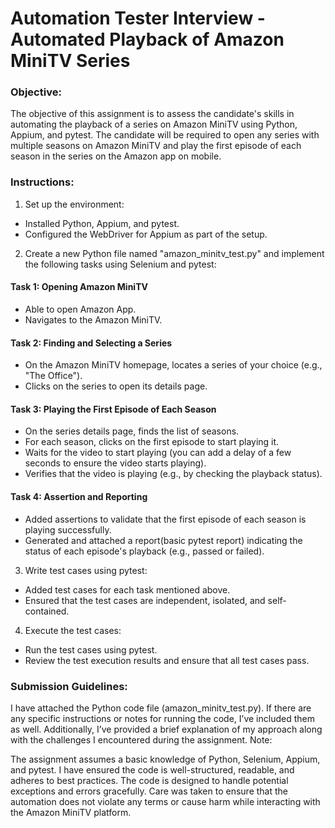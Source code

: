 # Automation Tester Interview - Automated Playback of Amazon MiniTV Series
### Objective:
The objective of this assignment is to assess the candidate's skills in automating the playback of
a series on Amazon MiniTV using Python, Appium, and pytest. The candidate will be required to
open any series with multiple seasons on Amazon MiniTV and play the first episode of each
season in the series on the Amazon app on mobile.
### Instructions:
1. Set up the environment:
- Installed Python, Appium, and pytest.
- Configured the WebDriver for Appium as part of the setup.
2. Create a new Python file named "amazon_minitv_test.py" and implement the following tasks
using Selenium and pytest:
#### Task 1: Opening Amazon MiniTV
- Able to open Amazon App.
- Navigates to the Amazon MiniTV.
#### Task 2: Finding and Selecting a Series
- On the Amazon MiniTV homepage, locates a series of your choice (e.g., "The Office").
- Clicks on the series to open its details page.
#### Task 3: Playing the First Episode of Each Season
- On the series details page, finds the list of seasons.
- For each season, clicks on the first episode to start playing it.
- Waits for the video to start playing (you can add a delay of a few seconds to ensure the video
starts playing).
- Verifies that the video is playing (e.g., by checking the playback status).
#### Task 4: Assertion and Reporting
- Added assertions to validate that the first episode of each season is playing successfully.
- Generated and attached a report(basic pytest report) indicating the status of each episode's playback (e.g.,
passed or failed).
3. Write test cases using pytest:
- Added test cases for each task mentioned above.
- Ensured that the test cases are independent, isolated, and self-contained.
4. Execute the test cases:
- Run the test cases using pytest.
- Review the test execution results and ensure that all test cases pass.

### Submission Guidelines:
I have attached the Python code file (amazon_minitv_test.py).
If there are any specific instructions or notes for running the code, I’ve included them as well.
Additionally, I’ve provided a brief explanation of my approach along with the challenges I encountered during the assignment.
Note:

The assignment assumes a basic knowledge of Python, Selenium, Appium, and pytest.
I have ensured the code is well-structured, readable, and adheres to best practices.
The code is designed to handle potential exceptions and errors gracefully.
Care was taken to ensure that the automation does not violate any terms or cause harm while interacting with the Amazon MiniTV platform.
